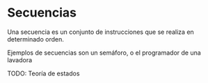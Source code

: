 # Secuencias

Una secuencia es un conjunto de instrucciones que se realiza en determinado orden.

Ejemplos de secuencias son un semáforo, o el programador de una lavadora

TODO: Teoría de estados
